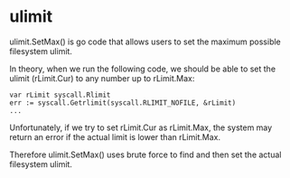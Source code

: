 # ulimit
ulimit.SetMax() is go code that allows users to set the maximum possible filesystem ulimit.

In theory, when we run the following code, we should be able to set the ulimit (rLimit.Cur) to any number up to rLimit.Max: 

```
var rLimit syscall.Rlimit
err := syscall.Getrlimit(syscall.RLIMIT_NOFILE, &rLimit)
...
```

Unfortunately, if we try to set rLimit.Cur as rLimit.Max, the system may return an error if the actual limit is lower than rLimit.Max.

Therefore ulimit.SetMax() uses brute force to find and then set the actual filesystem ulimit.